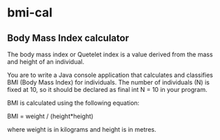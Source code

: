 # bmi-cal
Body Mass Index calculator
--------------------------
The body mass index or Quetelet index is a value derived from the mass and height of an individual.

You are to write a Java console application that calculates and classifies BMI (Body Mass Index) for individuals. The number of individuals (N) is fixed at 10, so it should be declared as final int N = 10 in your program.

BMI is calculated using the following equation:

BMI = weight / (height*height)

where weight is in kilograms and height is in metres.
